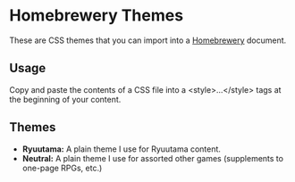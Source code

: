 # Homebrewery Themes

These are CSS themes that you can import into a [Homebrewery](https://homebrewery.naturalcrit.com/) document.

## Usage

Copy and paste the contents of a CSS file into a \<style\>...\</style\> tags at the beginning of your content.

## Themes

- **Ryuutama:** A plain theme I use for Ryuutama content.
- **Neutral:** A plain theme I use for assorted other games (supplements to one-page RPGs, etc.)
